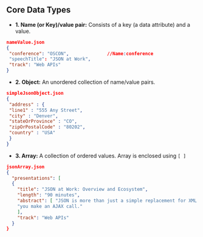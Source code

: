 ## Core Data Types
- **1. Name (or Key)/value pair:** Consists of a key (a data attribute) and a value.
```json
nameValue.json
{
 "conference": "OSCON",              //Name:conference
 "speechTitle": "JSON at Work",
 "track": "Web APIs"
}
```
- **2. Object:** An unordered collection of name/value pairs.
```json
simpleJsonObject.json
{
 "address" : {
 "line1" : "555 Any Street",
 "city" : "Denver",
 "stateOrProvince" : "CO",
 "zipOrPostalCode" : "80202",
 "country" : "USA"
 }
}
```
- **3. Array:** A collection of ordered values. Array is enclosed using `[ ]`
```json
jsonArray.json
{
  "presentations": [            
  {
    "title": "JSON at Work: Overview and Ecosystem",
    "length": "90 minutes",
    "abstract": [ "JSON is more than just a simple replacement for XML when",
    "you make an AJAX call."
    ],
    "track": "Web APIs"
  }
}

```
